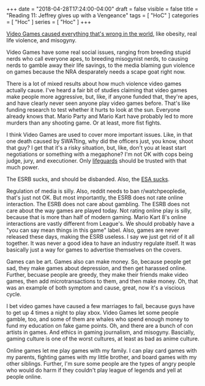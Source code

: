 +++
date = "2018-04-28T17:24:00-04:00"
draft = false
visible = false
title = "Reading 11: Jeffrey gives up with a Vengeance"
tags = [ "HoC" ]
categories = [ "Hoc" ]
series = [ "Hoc" ]
+++

[Video Games caused everything that's wrong in the world](https://youtu.be/_T25UWrjXZA?t=14m34s), like obesity,
real life violence, and misogyny.

Video Games have some real social issues, ranging from breeding stupid nerds who call everyone apes, to
breeding misogynist nerds, to causing nerds to gamble away their life savings, to the media blaming gun violence
on games because the NRA desparately needs a scape goat right now.

There is a lot of mixed results about how much violence video games actually cause. I've heard a fair
bit of studies claiming that video games make people more aggressive, but, like, if anyone funded that, they're
apes, and have clearly never seen anyone play video games before. That's like funding research to test whether
it hurts to look at the sun. Everyone already knows that. Mario Party and Mario Kart have probably led to more
murders than any shooting game. Or at least, more fist fights.

I think Video Games are used to cover more important issues. Like, in that one death caused by SWATting, why
did the officers just, you know, shoot that guy? I get that it's a risky situation, but, like, don't you at least
start negotiations or something with a megaphone? I'm not OK with cops being judge, jury, and executioner.
Only [lifeguards](https://i.redd.it/npyanopw521z.jpg) should be trusted with that much power.

The ESRB sucks, and should be disbanded. Also, the [ESA sucks](https://www.youtube.com/watch?v=M-gN-pvdaaU).

Regulation of media is silly. Also, reddit needs to ban r/watchpeopledie, that's just not OK. But most importantly,
the ESRB does not rate online interaction. The ESRB does not care about gambling. The ESRB does not care about
the way games are played today. Not rating online play is silly, because that is more than half of modern gaming.
Mario Kart 8's online interactions are vastly different from League's. We should probably have a "you can say
mean things in this game" label. Also, games are never released these days, making the ESRB useless. I say
we just get rid of it all together. It was never a good idea to have an industry regulate itself. It was basically
just a way for games to advertise themselves on the covers. 

Games can be art. Games also can make money. So, because people get sad, they make games about depression,
and then get harassed online. Further, becuase people are greedy, they make their friends make video games,
then add microtransactions to them, and then make money. Oh, that was an example of both symptom
and cause, great, now it's a viscious cycle.

I bet video games have caused a few marriages to fail, because guys have to get up 4 times a night to play xbox.
Video Games let some people gamble, too, and some of them are whales who spend enough money to fund my education
on fake game points. Oh, and there are a bunch of con artists in games. And ethics in gaming journalism, and
misogyny. Bascially, gaming culture is one of the worst cultures, at least as bad as anime culture.

Online games let me play games with my family. I can play card games with my parents, fighting games with my
little brother, and board games with my other siblings. Further, I'm sure some people are the types of angry people who would do harm if they couldn't play league of legends and yell at people online.
